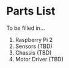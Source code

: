 # Parts List

To be filled in...

1. Raspberry Pi 2
2. Sensors (TBD)
3. Chassis (TBD)
4. Motor Driver (TBD)

